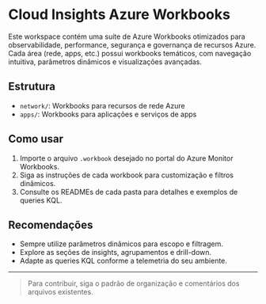 # Cloud Insights Azure Workbooks

Este workspace contém uma suíte de Azure Workbooks otimizados para observabilidade, performance, segurança e governança de recursos Azure. Cada área (rede, apps, etc.) possui workbooks temáticos, com navegação intuitiva, parâmetros dinâmicos e visualizações avançadas.

## Estrutura

- `network/`: Workbooks para recursos de rede Azure
- `apps/`: Workbooks para aplicações e serviços de apps

## Como usar

1. Importe o arquivo `.workbook` desejado no portal do Azure Monitor Workbooks.
2. Siga as instruções de cada workbook para customização e filtros dinâmicos.
3. Consulte os READMEs de cada pasta para detalhes e exemplos de queries KQL.

## Recomendações
- Sempre utilize parâmetros dinâmicos para escopo e filtragem.
- Explore as seções de insights, agrupamentos e drill-down.
- Adapte as queries KQL conforme a telemetria do seu ambiente.

---

> Para contribuir, siga o padrão de organização e comentários dos arquivos existentes.
